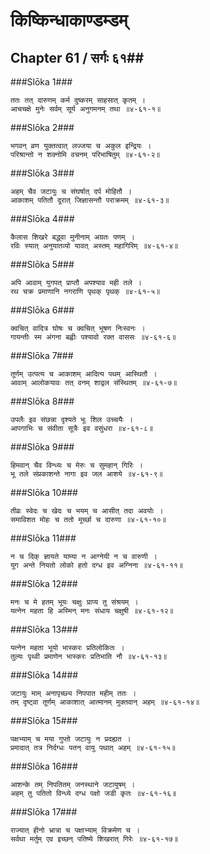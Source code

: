 किष्किन्धाकाण्डम्डम्
===============================


## Chapter 61  / सर्गः ६१##


###Slōka 1###


    ततः तत् दारुणम् कर्म दुष्करम् साहसात् कृतम् ।
    आचचक्षे मुनेः सर्वम् सूर्य अनुगमनम् तथा ॥४-६१-१॥


###Slōka 2###


    भगवन् व्रण युक्तत्वात् लज्जया च अकुल इन्द्रियः ।
    परिश्रान्तो न शक्नोमि वचनम् परिभाषितुम् ॥४-६१-२॥


###Slōka 3###


    अहम् चैव जटायुः च संघर्षात् दर्प मोहितौ ।
    आकाशम् पतितौ दूरात् जिज्ञासन्तौ पराक्रमम् ॥४-६१-३॥


###Slōka 4###


    कैलास शिखरे बद्ध्वा मुनीनाम् अग्रतः पणम् ।
    रविः स्यात् अनुयातव्यो यावत् अस्तम् महागिरिम् ॥४-६१-४॥


###Slōka 5###


    अपि आवाम् युगपत् प्राप्तौ अपश्याव मही तले ।
    रथ चक्र प्रमाणानि नगराणि पृथक् पृथक् ॥४-६१-५॥


###Slōka 6###


    क्वचित् वादित्र घोषः च क्वचित् भूषण निःस्वनः ।
    गायन्तीः स्म अंगना बह्वीः पश्यावो रक्त वाससः ॥४-६१-६॥


###Slōka 7###


    तूर्णम् उत्पत्य च आकाशम् आदित्य पथम् आस्थितौ ।
    आवाम् आलोकयावः तत् वनम् शाद्वल संस्थितम् ॥४-६१-७॥


###Slōka 8###


    उपलैः इव संछन्ना दृश्यते भूः शिल उच्चयैः ।
    आपगाभिः च संवीता सूत्रैः इव वसुंधरा ॥४-६१-८॥


###Slōka 9###


    हिमवान् चैव विन्ध्यः च मेरुः च सुमहान् गिरिः ।
    भू तले संप्रकाशन्ते नागा इव जल आशये ॥४-६१-९॥


###Slōka 10###


    तीव्रः स्वेदः च खेदः च भयम् च आसीत् तदा अवयोः ।
    समाविशत मोहः च ततो मूर्च्छा च दारुणा ॥४-६१-१०॥


###Slōka 11###


    न च दिक् ज्ञायते याम्या न आग्नेयी न च वारुणी ।
    युग अन्ते नियतो लोको हतो दग्ध इव अग्निना ॥४-६१-११॥


###Slōka 12###


    मनः च मे हतम् भूयः चक्षुः प्राप्य तु संश्रयम् ।
    यत्नेन महता हि अस्मिन् मनः संधाय चक्षुषी ॥४-६१-१२॥


###Slōka 13###


    यत्नेन महता भूयो भास्करः प्रतिलोकितः ।
    तुल्यः पृथ्वी प्रमाणेन भास्करः प्रतिभाति नौ ॥४-६१-१३॥


###Slōka 14###


    जटायुः माम् अनापृच्छ्य निपपात महीम् ततः ।
    तम् दृष्ट्वा तूर्णम् आकाशात् आत्मानम् मुक्तवान् अहम् ॥४-६१-१४॥


###Slōka 15###


    पक्षभ्याम् च मया गुप्तो जटायुः न प्रदह्यत ।
    प्रमादात् तत्र निर्दग्धः पतन् वायु पथात् अहम् ॥४-६१-१५॥


###Slōka 16###


    आशन्के तम् निपतितम् जनस्थाने जटायुषम् ।
    अहम् तु पतितो विन्ध्ये दग्ध पक्षो जडी कृतः ॥४-६१-१६॥


###Slōka 17###


    राज्यात् हीनो भ्रात्रा च पक्षाभ्याम् विक्रमेण च ।
    सर्वथा मर्तुम् एव इच्छन् पतिष्ये शिखरात् गिरेः ॥४-६१-१७॥


